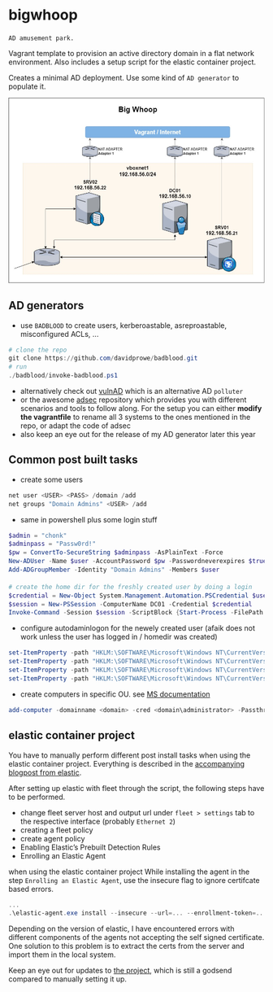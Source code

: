 # bigwhoop
`AD amusement park.`

Vagrant template to provision an active directory domain in a flat network environment. 
Also includes a setup script for the elastic container project.

Creates a minimal AD deployment. Use some kind of `AD generator` to populate it. 

![netplan whoop](pics/whoop.jpg)

## AD generators
- use `BADBLOOD` to create users, kerberoastable, asreproastable, misconfigured ACLs, ... 
```powershell
# clone the repo
git clone https://github.com/davidprowe/badblood.git
# run 
./badblood/invoke-badblood.ps1
```
- alternatively check out [vulnAD](https://github.com/WazeHell/vulnerable-AD) which is an alternative AD `polluter`
- or the awesome [adsec](https://github.com/cfalta/adsec) repository which provides you with different scenarios and tools to follow along. For the setup you can either **modify the vagrantfile** to rename all 3 systems to the ones mentioned in the repo, or adapt the code of adsec 
- also keep an eye out for the release of my AD generator later this year 


## Common post built tasks
- create some users
```powershell
net user <USER> <PASS> /domain /add
net groups "Domain Admins" <USER> /add
```
- same in powershell plus some login stuff
```powershell
$admin = "chonk"
$adminpass = "Passw0rd!" 
$pw = ConvertTo-SecureString $adminpass -AsPlainText -Force
New-ADUser -Name $user -AccountPassword $pw -Passwordneverexpires $true -Enabled $true
Add-ADGroupMember -Identity "Domain Admins" -Members $user

# create the home dir for the freshly created user by doing a login
$credential = New-Object System.Management.Automation.PSCredential $user,$pw
$session = New-PSSession -ComputerName DC01 -Credential $credential
Invoke-Command -Session $session -ScriptBlock {Start-Process -FilePath "C:\Windows\System32\cmd.exe" -LoadUserProfile -ArgumentList "/c dir" }
```
- configure autodaminlogon for the newely created user (afaik does not work unless the user has logged in / homedir was created)
```powershell
set-ItemProperty -path "HKLM:\SOFTWARE\Microsoft\Windows NT\CurrentVersion\Winlogon\" -name AutoAdminLogon -value 1 -force 
set-ItemProperty -path "HKLM:\SOFTWARE\Microsoft\Windows NT\CurrentVersion\Winlogon\" -name DefaultUserName -value $admin -force 
set-ItemProperty -path "HKLM:\SOFTWARE\Microsoft\Windows NT\CurrentVersion\Winlogon\" -name DefaultPassword -value $adminpass -force 
set-ItemProperty -path "HKLM:\SOFTWARE\Microsoft\Windows NT\CurrentVersion\Winlogon\" -name DefaultDomainName -value $domain -force 
```
- create computers in specific OU. see [MS documentation](https://learn.microsoft.com/en-us/previous-versions/windows/it-pro/windows-server-2012-r2-and-2012/cc771655(v=ws.11))
```powershell
add-computer -domainname <domain> -cred <domain\administrator> -Passthru -OUPath OU=xxx,DC=<Domain>,DC=<Domain>
```


## elastic container project
You have to manually perform different post install tasks when using the elastic container project.
Everything is described in the [accompanying blogpost from elastic](https://www.elastic.co/de/security-labs/the-elastic-container-project). 

After setting up elastic with fleet through the script, the following steps have to be performed.

- change fleet server host and output url under `fleet > settings` tab to the respective interface (probably `Ethernet 2`)
- creating a fleet policy
- create agent policy
- Enabling Elastic’s Prebuilt Detection Rules
- Enrolling an Elastic Agent

when using the elastic container project
While installing the agent in the step `Enrolling an Elastic Agent`, use the insecure flag to ignore certifcate based errors.  
```powershell
...
.\elastic-agent.exe install --insecure --url=... --enrollment-token=...
```

Depending on the version of elastic, I have encountered errors with different components of the agents not accepting the self signed certificate.  
One solution to this problem is to extract the certs from the server and import them in the local system.

Keep an eye out for updates to [the project](https://github.com/peasead/elastic-container), which is still a godsend compared to manually setting it up.